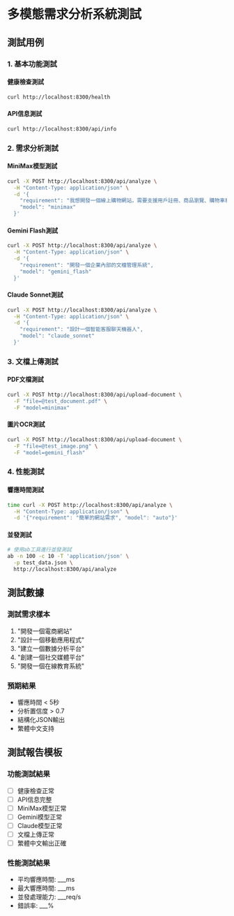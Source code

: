 # 多模態需求分析系統測試

## 測試用例

### 1. 基本功能測試

#### 健康檢查測試
```bash
curl http://localhost:8300/health
```

#### API信息測試
```bash
curl http://localhost:8300/api/info
```

### 2. 需求分析測試

#### MiniMax模型測試
```bash
curl -X POST http://localhost:8300/api/analyze \
  -H "Content-Type: application/json" \
  -d '{
    "requirement": "我想開發一個線上購物網站，需要支援用戶註冊、商品瀏覽、購物車和支付功能",
    "model": "minimax"
  }'
```

#### Gemini Flash測試
```bash
curl -X POST http://localhost:8300/api/analyze \
  -H "Content-Type: application/json" \
  -d '{
    "requirement": "開發一個企業內部的文檔管理系統",
    "model": "gemini_flash"
  }'
```

#### Claude Sonnet測試
```bash
curl -X POST http://localhost:8300/api/analyze \
  -H "Content-Type: application/json" \
  -d '{
    "requirement": "設計一個智能客服聊天機器人",
    "model": "claude_sonnet"
  }'
```

### 3. 文檔上傳測試

#### PDF文檔測試
```bash
curl -X POST http://localhost:8300/api/upload-document \
  -F "file=@test_document.pdf" \
  -F "model=minimax"
```

#### 圖片OCR測試
```bash
curl -X POST http://localhost:8300/api/upload-document \
  -F "file=@test_image.png" \
  -F "model=gemini_flash"
```

### 4. 性能測試

#### 響應時間測試
```bash
time curl -X POST http://localhost:8300/api/analyze \
  -H "Content-Type: application/json" \
  -d '{"requirement": "簡單的網站需求", "model": "auto"}'
```

#### 並發測試
```bash
# 使用ab工具進行並發測試
ab -n 100 -c 10 -T 'application/json' \
  -p test_data.json \
  http://localhost:8300/api/analyze
```

## 測試數據

### 測試需求樣本
1. "開發一個電商網站"
2. "設計一個移動應用程式"
3. "建立一個數據分析平台"
4. "創建一個社交媒體平台"
5. "開發一個在線教育系統"

### 預期結果
- 響應時間 < 5秒
- 分析置信度 > 0.7
- 結構化JSON輸出
- 繁體中文支持

## 測試報告模板

### 功能測試結果
- [ ] 健康檢查正常
- [ ] API信息完整
- [ ] MiniMax模型正常
- [ ] Gemini模型正常
- [ ] Claude模型正常
- [ ] 文檔上傳正常
- [ ] 繁體中文輸出正確

### 性能測試結果
- 平均響應時間: ___ms
- 最大響應時間: ___ms
- 並發處理能力: ___req/s
- 錯誤率: ___%

